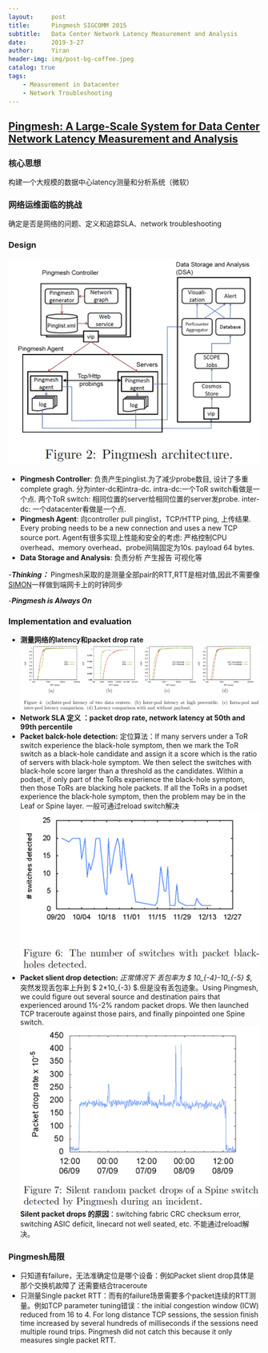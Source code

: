 ```yaml
---
layout:     post
title:      Pingmesh SIGCOMM 2015
subtitle:   Data Center Network Latency Measurement and Analysis
date:       2019-3-27
author:     Yiran
header-img: img/post-bg-coffee.jpeg
catalog: true
tags:
    - Measurement in Datacenter
    - Network Troubleshooting
---
```

<script type="text/javascript" src="http://cdn.mathjax.org/mathjax/latest/MathJax.js?config=default"></script>
## [Pingmesh: A Large-Scale System for Data Center Network Latency Measurement and Analysis](https://conferences.sigcomm.org/sigcomm/2015/pdf/papers/p139.pdf)

### 核心思想

构建一个大规模的数据中心latency测量和分析系统（微软）

### 网络运维面临的挑战

确定是否是网络的问题、定义和追踪SLA、network troubleshooting


### Design
![](/img/post-pingmesh-1.png)
- **Pingmesh Controller**: 负责产生pinglist.为了减少probe数目, 设计了多重complete gragh. 分为inter-dc和intra-dc. intra-dc:一个ToR switch看做是一个点. 两个ToR switch: 相同位置的server给相同位置的server发probe. inter-dc:  一个datacenter看做是一个点.
- **Pingmesh Agent**: 向controller pull pinglist，TCP/HTTP ping, 上传结果. Every probing needs to be a new connection and uses a new TCP source port. Agent有很多实现上性能和安全的考虑: 严格控制CPU overhead、memory overhead、probe间隔固定为10s. payload 64 bytes.
- **Data Storage and Analysis**: 负责分析 产生报告 可视化等

-***Thinking：***  Pingmesh采取的是测量全部pair的RTT,RTT是相对值,因此不需要像[SIMON](https://yi-ran.github.io/2019/03/27/SIMON-NSDI-2019/)一样做到端网卡上的时钟同步

-***Pingmesh is Always On***


### Implementation and evaluation
- **测量网络的latency和packet drop rate**
   ![](/img/post-pingmesh-2.png)
- **Network SLA 定义 ：packet drop rate, network latency at 50th and 99th percentile**
- **Packet balck-hole detection:** 定位算法：If many servers under a ToR switch experience the black-hole symptom, then we mark the ToR switch as a black-hole candidate and assign it a score which is the ratio of servers with black-hole symptom. We then select the switches with black-hole score larger than a threshold as the candidates. Within a podset, if only part of the ToRs experience the black-hole symptom, then those ToRs are blacking hole packets. If all the ToRs in a podset experience the black-hole symptom, then the problem may be in the Leaf or Spine layer. 一般可通过reload switch解决
   ![](/img/post-pingmesh-3.png)
- **Packet slient drop detection:** *正常情况下 丢包率为 $ 10_{-4}-10_{-5} $,* 突然发现丢包率上升到 $ 2\*10_{-3} $.但是没有丢包迹象。Using Pingmesh, we could figure out several source and destination pairs that experienced around 1%-2% random packet drops. We then launched TCP traceroute against those pairs, and finally pinpointed one Spine switch.
   ![](/img/post-pingmesh-4.png) 
   **Silent packet drops 的原因**：switching fabric CRC checksum error, switching ASIC deficit, linecard not well seated, etc. 不能通过reload解决。

### Pingmesh局限
- 只知道有failure，无法准确定位是哪个设备：例如Packet slient drop具体是那个交换机故障了 还需要结合traceroute
- 只测量Single packet RTT：而有的failure场景需要多个packet连续的RTT测量。例如TCP parameter tuning错误：the initial congestion window (ICW) reduced from 16 to 4. For long distance TCP sessions, the session finish time increased by several hundreds of milliseconds if the sessions need multiple round trips. Pingmesh did not catch this because it only measures single packet RTT.

